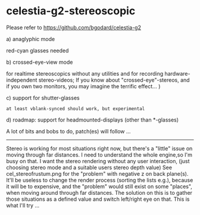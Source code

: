 # celestia-g2-stereoscopic
Please refer to https://github.com/bgodard/celestia-g2

a) anaglyphic mode

   red-cyan glasses needed

b) crossed-eye-view mode 

   for realtime stereoscopics without any utilities and for
   recording hardware-independent stereo-videos;
   If you know about "crossed-eye"-stereos, and if you own two monitors,
   you may imagine the terrific effect... ) 

c) support for shutter-glasses 

    at least vblank-synced should work, but experimental

d) roadmap: support for headmounted-displays (other than *-glasses)

A lot of bits and bobs to do, patch(es) will follow ...

-----------------------------------------------------------------------------
Stereo is working for most situations right now, but there's a "little" issue
on moving through far distances. I need to understand the whole engine,so
I'm busy on that. I want the stereo rendering without any user interaction,
(just choosing stereo mode and a suitable users stereo depth value)
See cel_stereofrustum.png for the "problem" with negative z on back plane(s).
It'll be useless to change the render process (sorting the lists e.g.), because
it will be to expensive, and the "problem" would still exist on some "places",
when moving around through far distances.
The solution on this is to gather those situations as  a defined value and switch
left/right eye on that. This is what I'll try …




